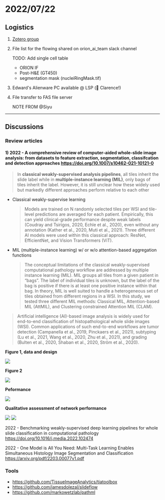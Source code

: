# 2022/07/22

## Logistics

1. [Zotero group](https://www.zotero.org/groups/4731778/orion-ml)

1. File list for the flowing shared on orion_ai_team slack channel

    TODO: Add single cell table
    - ORION IF
    - Post-H&E (GT450)
    - segmentation mask (nucleiRingMask.tif)

1. Edward's Alienware PC available @ LSP (🙏 Clarence!)

1. File transfer to FAS file server

    NOTE FROM @Siyu

---

## Discussions

### Review articles

#### 1) 2022 - A comprehensive review of computer‑aided whole‑slide image analysis: from datasets to feature extraction, segmentation, classifcation and detection approaches https://doi.org/10.1007/s10462-021-10121-0

> In **classical weakly-supervised analysis pipelines**, all tiles inherit the slide label while in **multiple-instance learning (MIL)**, only bags of tiles inherit the label. However, it is still unclear how these widely used but markedly different approaches perform relative to each other

- Classical weakly-supervise learning

    > Models are trained on N randomly selected tiles per WSI and tile-level predictions are averaged for each patient. Empirically, this can yield clinical-grade performance despite weak labels (Coudray and Tsirigos, 2020, Echle et al., 2020), even without any annotation (Kather et al., 2020, Muti et al., 2021). Three different AI models were used within this classical approach: ResNet, EfficientNet, and Vision Transformers (ViT).

- MIL (multiple-instance learning) w/ or w/o attention-based aggregation functions

    > The conceptual limitations of the classical weakly-supervised computational pathology workflow are addressed by multiple instance learning (MIL). MIL groups all tiles from a given patient in “bags”. The label of individual tiles is unknown, but the label of the bag is positive if there is at least one positive instance within that bag. In theory, MIL is well suited to handle a heterogeneous set of tiles obtained from different regions in a WSI. In this study, we tested three different MIL methods: Classical MIL, Attention-based MIL (AttMIL), and Clustering constrained Attention MIL (CLAM).

> Artificial intelligence (AI)-based image analysis is widely used for end-to-end classification of histopathological whole slide images (WSI). Common applications of such end-to-end workflows are tumor detection (Campanella et al., 2019, Pinckaers et al., 2021), subtyping (Lu et al., 2021, Wang et al., 2020, Zhu et al., 2021), and grading (Bulten et al., 2020, Shaban et al., 2020, Ström et al., 2020).

**Figure 1, data and design**

![](1.jpg)


**Figure 2**

![](2.jpg)

**Peformance**

![](3.jpg)

**Qualitative assessment of network performance**

![](4.jpg)
![](5.jpg)

2022 - Benchmarking weakly-supervised deep learning pipelines for whole slide classification in computational pathology https://doi.org/10.1016/j.media.2022.102474


2022 - One Model is All You Need: Multi-Task Learning Enables Simultaneous Histology Image Segmentation and Classification https://arxiv.org/pdf/2203.00077v1.pdf


### Tools

- https://github.com/TissueImageAnalytics/tiatoolbox
- https://github.com/jamesdolezal/slideflow
- https://github.com/markowetzlab/pathml